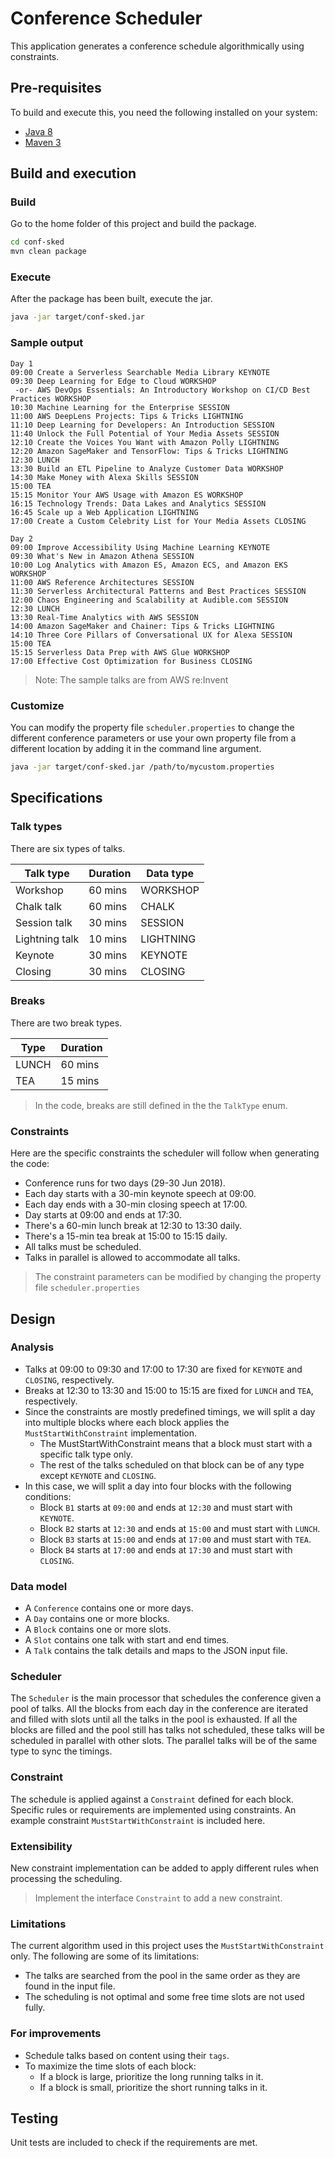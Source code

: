 # Conference Scheduler
This application generates a conference schedule algorithmically using
constraints.

## Pre-requisites
To build and execute this, you need the following installed on your system:

  * [Java 8](https://www.java.com)
  * [Maven 3](https://maven.apache.org/download.cgi)
  
## Build and execution

### Build
Go to the home folder of this project and build the package.

```bash
cd conf-sked
mvn clean package
```

### Execute
After the package has been built, execute the jar.

```bash
java -jar target/conf-sked.jar
```

### Sample output
```console
Day 1
09:00 Create a Serverless Searchable Media Library KEYNOTE
09:30 Deep Learning for Edge to Cloud WORKSHOP
 -or- AWS DevOps Essentials: An Introductory Workshop on CI/CD Best Practices WORKSHOP
10:30 Machine Learning for the Enterprise SESSION
11:00 AWS DeepLens Projects: Tips & Tricks LIGHTNING
11:10 Deep Learning for Developers: An Introduction SESSION
11:40 Unlock the Full Potential of Your Media Assets SESSION
12:10 Create the Voices You Want with Amazon Polly LIGHTNING
12:20 Amazon SageMaker and TensorFlow: Tips & Tricks LIGHTNING
12:30 LUNCH
13:30 Build an ETL Pipeline to Analyze Customer Data WORKSHOP
14:30 Make Money with Alexa Skills SESSION
15:00 TEA
15:15 Monitor Your AWS Usage with Amazon ES WORKSHOP
16:15 Technology Trends: Data Lakes and Analytics SESSION
16:45 Scale up a Web Application LIGHTNING
17:00 Create a Custom Celebrity List for Your Media Assets CLOSING

Day 2
09:00 Improve Accessibility Using Machine Learning KEYNOTE
09:30 What's New in Amazon Athena SESSION
10:00 Log Analytics with Amazon ES, Amazon ECS, and Amazon EKS WORKSHOP
11:00 AWS Reference Architectures SESSION
11:30 Serverless Architectural Patterns and Best Practices SESSION
12:00 Chaos Engineering and Scalability at Audible.com SESSION
12:30 LUNCH
13:30 Real-Time Analytics with AWS SESSION
14:00 Amazon SageMaker and Chainer: Tips & Tricks LIGHTNING
14:10 Three Core Pillars of Conversational UX for Alexa SESSION
15:00 TEA
15:15 Serverless Data Prep with AWS Glue WORKSHOP
17:00 Effective Cost Optimization for Business CLOSING
```

> Note: The sample talks are from AWS re:Invent

### Customize
You can modify the property file `scheduler.properties` to change the
different conference parameters or use your own property file from a different
location by adding it in the command line argument.

```bash
java -jar target/conf-sked.jar /path/to/mycustom.properties
```

## Specifications

### Talk types
There are six types of talks.

| Talk type        | Duration | Data type |
| ---------------- | -------- | ----------|
| Workshop         | 60 mins  | WORKSHOP  |
| Chalk talk       | 60 mins  | CHALK     |
| Session talk     | 30 mins  | SESSION   |
| Lightning talk   | 10 mins  | LIGHTNING |
| Keynote          | 30 mins  | KEYNOTE   |
| Closing          | 30 mins  | CLOSING   |

### Breaks
There are two break types.

| Type  | Duration |
| ------| -------- |
| LUNCH | 60 mins  |
| TEA   | 15 mins  |

> In the code, breaks are still defined in the the `TalkType` enum.

### Constraints
Here are the specific constraints the scheduler will follow when generating
the code:

  * Conference runs for two days (29-30 Jun 2018).
  * Each day starts with a 30-min keynote speech at 09:00.
  * Each day ends with a 30-min closing speech at 17:00.
  * Day starts at 09:00 and ends at 17:30.
  * There's a 60-min lunch break at 12:30 to 13:30 daily.
  * There's a 15-min tea break at 15:00 to 15:15 daily.
  * All talks must be scheduled.
  * Talks in parallel is allowed to accommodate all talks.

> The constraint parameters can be modified by changing the property file
`scheduler.properties`

## Design

### Analysis
  * Talks at 09:00 to 09:30 and 17:00 to 17:30 are fixed for `KEYNOTE` and
  `CLOSING`, respectively.
  * Breaks at 12:30 to 13:30 and 15:00 to 15:15 are fixed for `LUNCH` and
  `TEA`, respectively.
  * Since the constraints are mostly predefined timings, we will split a day
  into multiple blocks where each block applies the `MustStartWithConstraint`
  implementation.
    * The MustStartWithConstraint means that a block must start with a specific
    talk type only.
    * The rest of the talks scheduled on that block can be of any type except
    `KEYNOTE` and `CLOSING`.
  * In this case, we will split a day into four blocks with the following
  conditions: 
    * Block `B1` starts at `09:00` and ends at `12:30`
    and must start with `KEYNOTE`.
    * Block `B2` starts at `12:30` and ends at `15:00`
    and must start with `LUNCH`.
    * Block `B3` starts at `15:00` and ends at `17:00`
    and must start with `TEA`.
    * Block `B4` starts at `17:00` and ends at `17:30`
    and must start with `CLOSING`.  
    
### Data model
  * A `Conference` contains one or more days.
  * A `Day` contains one or more blocks.
  * A `Block` contains one or more slots.
  * A `Slot` contains one talk with start and end times.
  * A `Talk` contains the talk details and maps to the JSON input file.
   
### Scheduler
The `Scheduler` is the main processor that schedules the conference given a pool
of talks. All the blocks from each day in the conference are iterated and filled
with slots until all the talks in the pool is exhausted. If all the blocks are
filled and the pool still has talks not scheduled, these talks will be scheduled
in parallel with other slots. The parallel talks will be of the same type to
sync the timings.
  
### Constraint
The schedule is applied against a `Constraint` defined for each block. Specific
rules or requirements are implemented using constraints. An example constraint
`MustStartWithConstraint` is included here.

### Extensibility
New constraint implementation can be added to apply different rules when
processing the scheduling.

> Implement the interface `Constraint` to add a new constraint.

### Limitations
The current algorithm used in this project uses the `MustStartWithConstraint`
only. The following are some of its limitations:
  * The talks are searched from the pool in the same order as they are found in
  the input file.
  * The scheduling is not optimal and some free time slots are not used fully.

### For improvements
  * Schedule talks based on content using their `tags`.
  * To maximize the time slots of each block:
    * If a block is large, prioritize the long running talks in it.
    * If a block is small, prioritize the short running talks in it.
    
## Testing
Unit tests are included to check if the requirements are met.